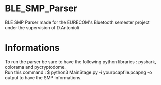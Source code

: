 # BLE_SMP_Parser
BLE SMP Parser made for the EURECOM's Bluetooth semester project under the supervision of D.Antonioli

# Informations 
To run the parser be sure to have the following python libraries : pyshark, colorama and pycryptodome.  
Run this command : $ python3 MainStage.py -i yourpcapfile.pcapng -o output to have the SMP informations.
